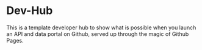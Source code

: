 # Dev-Hub

This is a template developer hub to show what is possible when you launch an API and data portal on Github, served up through the magic of Github Pages.
